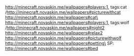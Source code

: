http://minecraft.novaskin.me/wallpapers#players:1, tags:cat
/http://minecraft.novaskin.me/wallpapers#picturewithcat
http://minecraft.novaskin.me/wallpapers#cat\
http://minecraft.novaskin.me/wallpapers#players:1, tags:wolf
/http://minecraft.novaskin.me/wallpapers#night2
http://minecraft.novaskin.me/wallpapers#relax2
http://minecraft.novaskin.me/wallpapers#picturewithwolf
http://minecraft.novaskin.me/wallpapers#petting\
SP: http://minecraft.novaskin.me/wallpapers#bed
